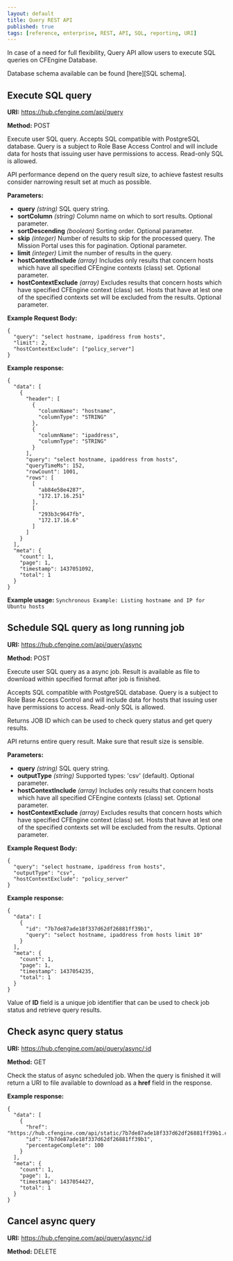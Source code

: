```yaml
---
layout: default
title: Query REST API
published: true
tags: [reference, enterprise, REST, API, SQL, reporting, URI]
---
```


In case of a need for full flexibility, Query API allow users to execute SQL queries on CFEngine Database.

Database schema available can be found [here][SQL schema].

## Execute SQL query

**URI:** https://hub.cfengine.com/api/query

**Method:** POST

Execute user SQL query. Accepts SQL compatible with PostgreSQL database. Query is a subject to Role Base Access Control and will include data for hosts that issuing user have permissions to access. Read-only SQL is allowed.

API performance depend on the query result size, to achieve fastest results consider narrowing result set at much as possible.

**Parameters:**

* **query** *(string)*
    SQL query string.
* **sortColumn** *(string)*
    Column name on which to sort results. Optional parameter.
* **sortDescending** *(boolean)*
    Sorting order. Optional parameter.
* **skip** *(integer)*
    Number of results to skip for the processed
    query. The Mission Portal uses this for pagination. Optional parameter.
* **limit**  *(integer)*
    Limit the number of results in the query.
* **hostContextInclude** *(array)*
    Includes only results that concern hosts which have all specified CFEngine contexts (class) set. Optional parameter.
* **hostContextExclude** *(array)*
    Excludes results that concern hosts which have specified CFEngine context (class) set. Hosts that have at lest one of the specified contexts set will be excluded from the results. Optional parameter.

**Example Request Body:**

```
{
  "query": "select hostname, ipaddress from hosts",
  "limit": 2,
  "hostContextExclude": ["policy_server"]
}
```

**Example response:**

```
{
  "data": [
    {
      "header": [
        {
          "columnName": "hostname",
          "columnType": "STRING"
        },
        {
          "columnName": "ipaddress",
          "columnType": "STRING"
        }
      ],
      "query": "select hostname, ipaddress from hosts",
      "queryTimeMs": 152,
      "rowCount": 1001,
      "rows": [
        [
          "ab84e58e4287",
          "172.17.16.251"
        ],
        [
          "293b3c9647fb",
          "172.17.16.6"
        ]
      ]
    }
  ],
  "meta": {
    "count": 1,
    "page": 1,
    "timestamp": 1437051092,
    "total": 1
  }
}
```

**Example usage:**  `Synchronous Example: Listing hostname and IP for Ubuntu hosts`

## Schedule SQL query as long running job

**URI:** https://hub.cfengine.com/api/query/async

**Method:** POST

Execute user SQL query as a async job. Result is available as file to download within specified format after job is finished.

Accepts SQL compatible with PostgreSQL database. Query is a subject to Role Base Access Control and will include data for hosts that issuing user have permissions to access. Read-only SQL is allowed.

Returns JOB ID which can be used to check query status and get query results.

API returns entire query result. Make sure that result size is sensible.

**Parameters:**

* **query** *(string)*
    SQL query string.
* **outputType** *(string)*
    Supported types: 'csv' (default). Optional parameter.
* **hostContextInclude** *(array)*
    Includes only results that concern hosts which have all specified CFEngine contexts (class) set. Optional parameter.
* **hostContextExclude** *(array)*
    Excludes results that concern hosts which have specified CFEngine context (class) set. Hosts that have at lest one of the specified contexts set will be excluded from the results. Optional parameter.

**Example Request Body:**

```
{
  "query": "select hostname, ipaddress from hosts",
  "outputType": "csv",
  "hostContextExclude": "policy_server"
}
```

**Example response:**

```
{
  "data": [
    {
      "id": "7b7de87ade18f337d62df26881ff39b1",
      "query": "select hostname, ipaddress from hosts limit 10"
    }
  ],
  "meta": {
    "count": 1,
    "page": 1,
    "timestamp": 1437054235,
    "total": 1
  }
}
```

Value of **ID** field is a unique job identifier that can be used to check job status and retrieve query results.

## Check async query status

**URI:** https://hub.cfengine.com/api/query/async/:id

**Method:** GET

Check the status of async scheduled job. When the query is finished it will return a URI to file available to download as a **href** field in the response.

**Example response:**

```
{
  "data": [
    {
      "href": "https://hub.cfengine.com/api/static/7b7de87ade18f337d62df26881ff39b1.csv",
      "id": "7b7de87ade18f337d62df26881ff39b1",
      "percentageComplete": 100
    }
  ],
  "meta": {
    "count": 1,
    "page": 1,
    "timestamp": 1437054427,
    "total": 1
  }
}
```

## Cancel async query

**URI:** https://hub.cfengine.com/api/query/async/:id

**Method:** DELETE
